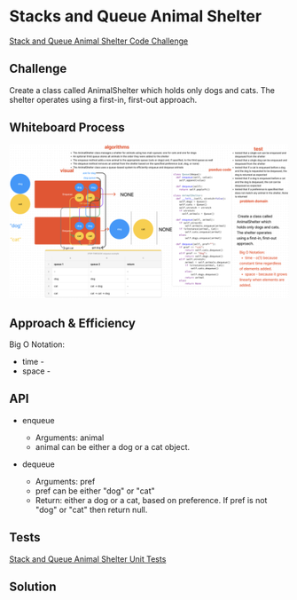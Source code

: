 # Stacks and Queue Animal Shelter

[Stack and Queue Animal Shelter Code Challenge](https://github.com/deshondixon/data-structures-and-algorithms/blob/main/python/code_challenges/stack_queue_animal_shelter.py)

## Challenge
<!-- Description of the challenge -->

Create a class called AnimalShelter which holds only dogs and cats.
The shelter operates using a first-in, first-out approach.

## Whiteboard Process
<!-- Embedded whiteboard image -->

![WhiteBoard](./animal_shelter.png)

## Approach & Efficiency
<!-- What approach did you take? Why? What is the Big O space/time for this approach? -->

Big O Notation:

- time -
- space -
## API
<!-- Description of each method publicly available to your Stack and Queue-->

- enqueue
    - Arguments: animal
    - animal can be either a dog or a cat object.

- dequeue
    - Arguments: pref
    - pref can be either "dog" or "cat"
    - Return: either a dog or a cat, based on preference.
    If pref is not "dog" or "cat" then return null.

## Tests

[Stack and Queue Animal Shelter Unit Tests](https://github.com/deshondixon/data-structures-and-algorithms/blob/main/python/tests/code_challenges/test_stack_queue_animal_shelter.py)

## Solution


